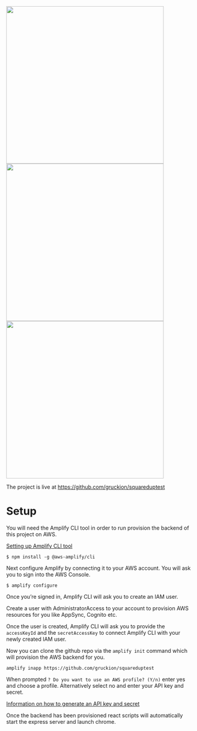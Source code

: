 <img width="419px" src="https://i.imgur.com/2In0IwT.png" />
<img width="419px" src="https://i.imgur.com/ptyFNx9.png" />
<img width="419px" src="https://i.imgur.com/TelMbOX.png" />

The project is live at https://github.com/gruckion/squareduptest

# Setup

You will need the Amplify CLI tool in order to run provision the backend of this project on AWS.

[Setting up Amplify CLI tool](https://docs.amplify.aws/cli/start/install#install-and-configure-the-amplify-cli)

`$ npm install -g @aws-amplify/cli`

Next configure Amplify by connecting it to your AWS account. You will ask you to sign into the AWS Console.

`$ amplify configure`

Once you’re signed in, Amplify CLI will ask you to create an IAM user.

Create a user with AdministratorAccess to your account to provision AWS resources for you like AppSync, Cognito etc.

Once the user is created, Amplify CLI will ask you to provide the `accessKeyId` and the `secretAccessKey` to connect Amplify CLI with your newly created IAM user.

Now you can clone the github repo via the `amplify init` command which will provision the AWS backend for you.

`amplify inapp https://github.com/gruckion/squareduptest`

When prompted `? Do you want to use an AWS profile? (Y/n)` enter yes and choose a profile. Alternatively select no and enter your API key and secret.

[Information on how to generate an API key and secret](https://docs.aws.amazon.com/apigateway/latest/developerguide/api-gateway-setup-api-key-with-console.html)

Once the backend has been provisioned react scripts will automatically start the express server and launch chrome.
